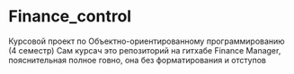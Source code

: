# Finance_control
Курсовой проект по Объектно-ориентированному программированию (4 семестр)
Сам курсач это репозиторий на гитхабе Finance Manager, пояснительная полное говно, она без форматирования и отступов
